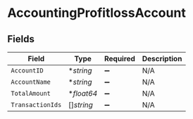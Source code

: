 # AccountingProfitlossAccount


## Fields

| Field              | Type               | Required           | Description        |
| ------------------ | ------------------ | ------------------ | ------------------ |
| `AccountID`        | **string*          | :heavy_minus_sign: | N/A                |
| `AccountName`      | **string*          | :heavy_minus_sign: | N/A                |
| `TotalAmount`      | **float64*         | :heavy_minus_sign: | N/A                |
| `TransactionIds`   | []*string*         | :heavy_minus_sign: | N/A                |